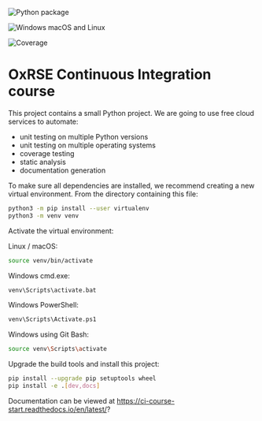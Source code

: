 ![Python package](https://github.com/jpwhalley/ci_course_start/workflows/Python%20package/badge.svg)

![Windows macOS and Linux](https://github.com/jpwhalley/ci_course_start/workflows/Windows%20macOS%20and%20Linux/badge.svg)

![Coverage](https://github.com/jpwhalley/ci_course_start/workflows/Coverage/badge.svg)

# OxRSE Continuous Integration course

This project contains a small Python project. We are going to use free cloud services to automate:

- unit testing on multiple Python versions
- unit testing on multiple operating systems
- coverage testing
- static analysis
- documentation generation

To make sure all dependencies are installed, we recommend creating a new virtual environment.
From the directory containing this file:

```bash
python3 -m pip install --user virtualenv
python3 -m venv venv
```

Activate the virtual environment:

Linux / macOS:
```bash
source venv/bin/activate
```

Windows cmd.exe:
```bash
venv\Scripts\activate.bat
```

Windows PowerShell:
```bash
venv\Scripts\Activate.ps1
```

Windows using Git Bash:
```bash
source venv\Scripts\activate
```

Upgrade the build tools and install this project:

```bash
pip install --upgrade pip setuptools wheel
pip install -e .[dev,docs]
```

Documentation can be viewed at https://ci-course-start.readthedocs.io/en/latest/?
